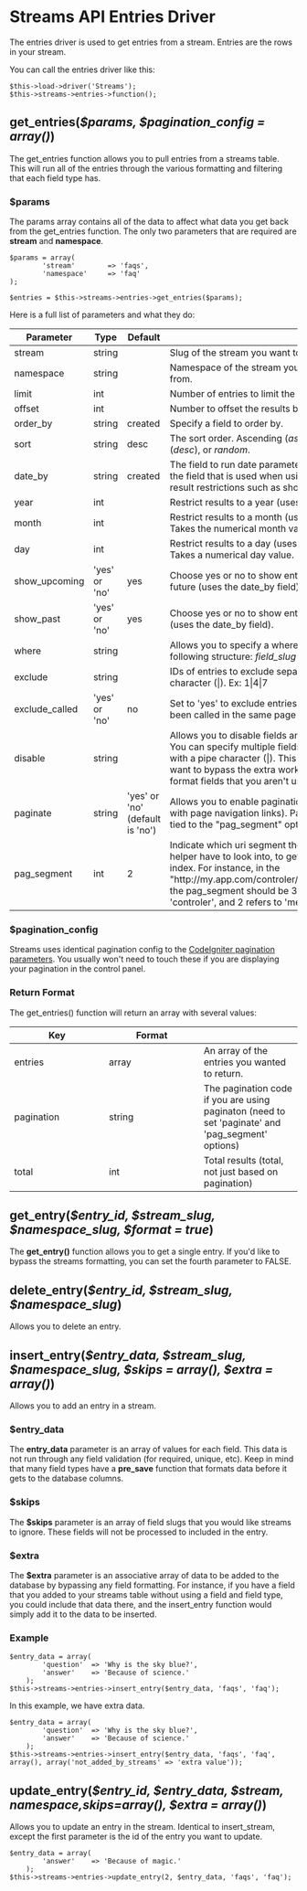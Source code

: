 # Streams API Entries Driver

The entries driver is used to get entries from a stream. Entries are the rows in your stream.

You can call the entries driver like this:

	$this->load->driver('Streams');
	$this->streams->entries->function();

## get_entries(<var>$params, $pagination\_config = array()</var>)

The get_entries function allows you to pull entries from a streams table. This will run all of the entries through the various formatting and filtering that each field type has.

### $params

The params array contains all of the data to affect what data you get back from the get_entries function. The only two parameters that are required are **stream** and **namespace**.

	$params = array(
			'stream' 		=> 'faqs',
			'namespace'		=> 'faq'
	);
	
	$entries = $this->streams->entries->get_entries($params);

Here is a full list of parameters and what they do:

<table cellpadding="0" cellspacing="0" class="docs_table"> 
	<thead> 
	<tr> 
		<th width="150">Parameter</th> 
		<th width="150">Type</th> 
		<th width="150">Default</th> 
		<th></th> 
	</tr>
	</thead>
	<tbody> 
	<tr> 
		<td>stream</td>
		<td>string</td>
		<td></td>
		<td>Slug of the stream you want to get entries from.</td> 
	</tr> 
	<tr> 
		<td>namespace</td>
		<td>string</td>
		<td></td>
		<td>Namespace of the stream you want to get entries from.</td> 
	</tr> 
	<tr> 
		<td>limit</td>
		<td>int</td>
		<td></td>
		<td>Number of entries to limit the results to.</td> 
	</tr> 
	<tr> 
		<td>offset</td> 
		<td>int</td>
		<td></td> 
		<td>Number to offset the results by.</td> 
	</tr> 
	<tr>
		<td>order_by</td>
		<td>string</td>
		<td>created</td> 
		<td>Specify a field to order by.</td> 
	</tr> 
	<tr>
		<td>sort</td> 
		<td>string</td>
		<td>desc</td>
		<td>The sort order. Ascending (<em>asc</em>), descending (<em>desc</em>), or <em>random</em>.</td> 
	</tr> 
	<tr> 
		<td>date_by</td>
		<td>string</td>
		<td>created</td>
		<td>The field to run date parameters through. This is the field that is used when using other time-based result restrictions such as show_upcoming.</td> 
	</tr> 
	<tr>
		<td>year</td>
		<td>int</td>
		<td></td> 
		<td>Restrict results to a year (uses the date_by field).</td> 
	</tr> 
	<tr>
		<td>month</td>
		<td>int</td>
		<td></td> 
		<td>Restrict results to a month (uses date_by field). Takes the numerical month value.</td> 
	</tr> 
	<tr> 
		<td>day</td>
		<td>int</td>
		<td></td> 
		<td>Restrict results to a day (uses the date_by field). Takes a numerical day value.</td> 
	</tr> 
	<tr> 
		<td>show_upcoming</td>
		<td>'yes' or 'no'</td>
		<td>yes</td>
		<td>Choose yes or no to show entries dated in the future (uses the date_by field).</td> 
	</tr> 
	<tr> 
		<td>show_past</td> 
		<td>'yes' or 'no'</td>
		<td>yes</td> 
		<td>Choose yes or no to show entries dated in the past (uses the date_by field).</td> 
	</tr> 
	<tr> 
		<td>where</td>
		<td>string</td>
		<td></td> 
	<td>Allows you to specify a where parameter using the following structure: <em>field_slug = 'value'</em>.</td> 
	</tr> 
	<tr> 
		<td>exclude</td>
		<td>string</td>
		<td></td>
		<td>IDs of entries to exclude separated by a pipe character (|). Ex: 1|4|7</td> 
	</tr> 
	<tr> 
		<td>exclude_called</td>
		<td>'yes' or 'no'</td>
		<td>no</td> 
		<td>Set to 'yes' to exclude entries that have already been called in the same page load.</td> 
	</tr> 
	<tr> 
		<td>disable</td>
		<td>string</td>
		<td></td>
		<td>Allows you to disable fields and their formatting. You can specify multiple fields by separating them with a pipe character (|). This is a useful if you want to bypass the extra work that streams does to format fields that you aren't using.</td> 
	</tr> 
	<tr> 
		<td>paginate</td>
		<td>string</td>
		<td>'yes' or 'no' (default is 'no')</td>
		<td>Allows you to enable pagination (generate a string with page navigation links). Pagination feature is tied to the "pag_segment" option bellow</td> 
	</tr>
	<tr> 
		<td>pag_segment</td>
		<td>int</td>
		<td>2</td>
		<td>Indicate which uri segment the CI pagination helper have to look into, to get the target page index. For instance, in the "http://my.app.com/controler/method/page_index", the pag_segment should be 3 ( 1 refers to 'controler', and 2 refers to 'method'</td> 
	</tr>
	</tbody> 
</table>

### $pagination_config

Streams uses identical pagination config to the [CodeIgniter pagination parameters](http://codeigniter.com/user_guide/libraries/pagination.html). You usually won't need to touch these if you are displaying your pagination in the control panel.

### Return Format

The get_entries() function will return an array with several values:

<table cellpadding="0" cellspacing="0" class="docs_table"> 
	<thead> 
	<tr> 
		<th width="150">Key</th> 
		<th width="150">Format</th> 
		<th></th> 
	</tr>
	</thead>
	<tbody> 
	<tr> 
		<td>entries</td>
		<td>array</td>
		<td>An array of the entries you wanted to return.</td>
	</tr> 
	<tr> 
		<td>pagination</td>
		<td>string</td>
		<td>The pagination code if you are using paginaton (need to set 'paginate' and 'pag_segment' options)</td>
	</tr> 
	<tr> 
		<td>total</td>
		<td>int</td>
		<td>Total results (total, not just based on pagination)</td>
	</tr>
</table>

## get\_entry(<var>$entry\_id, $stream\_slug, $namespace\_slug, $format = true</var>)

The **get_entry()** function allows you to get a single entry. If you'd like to bypass the streams formatting, you can set the fourth parameter to FALSE.

## delete\_entry(<var>$entry\_id, $stream\_slug, $namespace\_slug</var>)

Allows you to delete an entry.

## insert\_entry(<var>$entry\_data, $stream\_slug, $namespace\_slug, $skips = array(), $extra = array()</var>)

Allows you to add an entry in a stream.

### $entry\_data

The **entry\_data** parameter is an array of values for each field. This data is not run through any field validation (for required, unique, etc). Keep in mind that many field types have a **pre\_save** function that formats data before it gets to the database columns.

### $skips

The **$skips** parameter is an array of field slugs that you would like streams to ignore. These fields will not be processed to included in the entry.

### $extra

The **$extra** parameter is an associative array of data to be added to the database by bypassing any field formatting. For instance, if you have a field that you added to your streams table without using a field and field type, you could include that data there, and the insert\_entry function would simply add it to the data to be inserted.

### Example

	$entry_data = array(
			'question' 	=> 'Why is the sky blue?',
			'answer'	=> 'Because of science.'
		);
	$this->streams->entries->insert_entry($entry_data, 'faqs', 'faq');

In this example, we have extra data.

	$entry_data = array(
			'question' 	=> 'Why is the sky blue?',
			'answer'	=> 'Because of science.'
		);
	$this->streams->entries->insert_entry($entry_data, 'faqs', 'faq', array(), array('not_added_by_streams' => 'extra value'));

## update\_entry(<var>$entry\_id, $entry\_data, $stream\, $namespace,$skips=array(), $extra = array()</var>)

Allows you to update an entry in the stream. Identical to insert\_stream, except the first parameter is the id of the entry you want to update.

	$entry_data = array(
			'answer'	=> 'Because of magic.'
		);
	$this->streams->entries->update_entry(2, $entry_data, 'faqs', 'faq');
